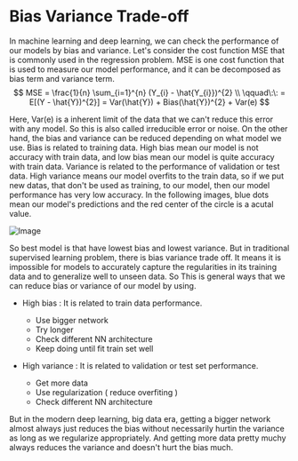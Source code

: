 
# Bias Variance Trade-off

In machine learning and deep learning, we can check the performance of our models by bias and variance. Let's consider the cost function MSE that is commonly used in the regression problem. MSE is one cost function that is used to measure our model performance, and it can be decomposed as bias term and variance term.         
$$ 
MSE = \frac{1}{n} \sum_{i=1}^{n} (Y_{i} - \hat{Y_{i}})^{2} \\ \qquad\:\: 
    = E[(Y - \hat{Y})^{2}] = Var(\hat{Y}) + Bias(\hat{Y})^{2} + Var(e) $$

Here, Var(e) is a inherent limit of the data that we can't reduce this error with any model. So this is also called irreducible error or noise. On the other hand, the bias and variance can be reduced depending on what model we use. 
Bias is related to training data. High bias mean our model is not accuracy with train data, and low bias mean our model is quite accuracy with train data. Variance is related to the performance of validation or test data. High variance means our model overfits to the train data, so if we put new datas, that don't be used as training, to our model, then our model performance has very low accuracy. In the following images, blue dots mean our model's predictions and the red center of the circle is a acutal value.

![Image](/assets/images/biasvariance.png)

So best model is that have lowest bias and lowest variance. But in traditional supervised learning problem, there is bias variance trade off. It means it is impossible for models to accurately capture the regularities in its training data and to generalize well to unseen data. So This is general ways that we can reduce bias or variance of our model by using.

- High bias : It is related to train data performance.     
    - Use bigger network
    - Try longer
    - Check different NN architecture
    - Keep doing until fit train set well
    
- High variance : It is related to validation or test set performance.
    - Get more data
    - Use regularization ( reduce overfiting )
    - Check different NN architecture

But in the modern deep learning, big data era, getting a bigger network almost always just reduces the bias without necessarily hurtin the variance as long as we regularize appropriately. And getting more data pretty muchy always reduces the variance and doesn't hurt the bias much.
